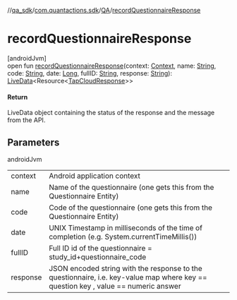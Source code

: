 //[qa_sdk](../../../index.md)/[com.quantactions.sdk](../index.md)/[QA](index.md)/[recordQuestionnaireResponse](record-questionnaire-response.md)

# recordQuestionnaireResponse

[androidJvm]\
open fun [recordQuestionnaireResponse](record-questionnaire-response.md)(context: [Context](https://developer.android.com/reference/kotlin/android/content/Context.html), name: [String](https://developer.android.com/reference/kotlin/java/lang/String.html), code: [String](https://developer.android.com/reference/kotlin/java/lang/String.html), date: [Long](https://developer.android.com/reference/kotlin/java/lang/Long.html), fullID: [String](https://developer.android.com/reference/kotlin/java/lang/String.html), response: [String](https://developer.android.com/reference/kotlin/java/lang/String.html)): [LiveData](https://developer.android.com/reference/kotlin/androidx/lifecycle/LiveData.html)<Resource<[TapCloudResponse](../../com.quantactions.sdk.data.api.responses/-tap-cloud-response/index.md)>>

#### Return

LiveData object containing the status of the response and the message from the API.

## Parameters

androidJvm

| | |
|---|---|
| context | Android application context |
| name | Name of the questionnaire (one gets this from the Questionnaire Entity) |
| code | Code of the questionnaire (one gets this from the Questionnaire Entity) |
| date | UNIX Timestamp in milliseconds of the time of completion (e.g. System.currentTimeMillis()) |
| fullID | Full ID id of the questionnaire = study_id+questionnaire_code |
| response | JSON encoded string with the response to the questionnaire, i.e. key-value map where key == question key , value == numeric answer |
